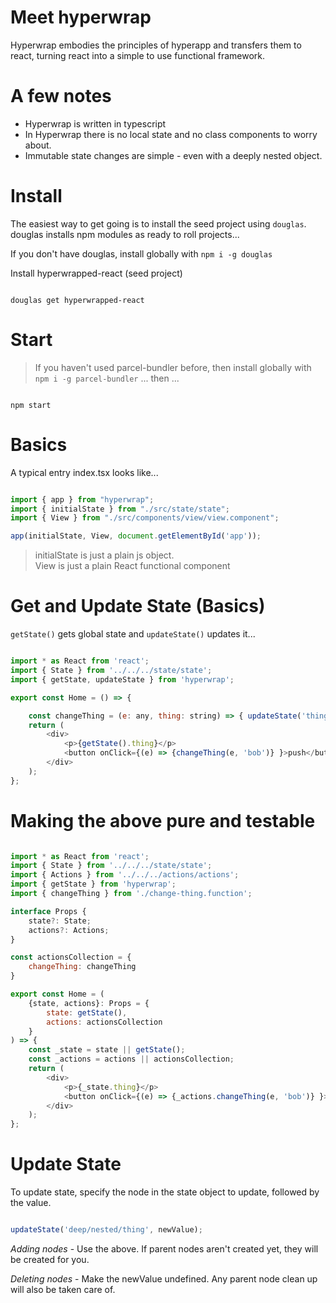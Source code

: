 # Meet hyperwrap

Hyperwrap embodies the principles of hyperapp and transfers them to react, turning react into a simple to use functional framework.

# A few notes

- Hyperwrap is written in typescript
- In Hyperwrap there is no local state and no class components to worry about.
- Immutable state changes are simple - even with a deeply nested object.

# Install

The easiest way to get going is to install the seed project using `douglas`.  
douglas installs npm modules as ready to roll projects...

If you don't have douglas, install globally with `npm i -g douglas`

Install hyperwrapped-react (seed project)

```

douglas get hyperwrapped-react

```

# Start

> If you haven't used parcel-bundler before, then install globally with `npm i -g parcel-bundler` ... then ...

```

npm start

```

# Basics

A typical entry index.tsx looks like...

```javascript

import { app } from "hyperwrap";
import { initialState } from "./src/state/state";
import { View } from "./src/components/view/view.component";

app(initialState, View, document.getElementById('app'));

```

> initialState is just a plain js object.  
> View is just a plain React functional component

# Get and Update State (Basics)

`getState()` gets global state and `updateState()` updates it...

```javascript

import * as React from 'react';
import { State } from '../../../state/state';
import { getState, updateState } from 'hyperwrap';

export const Home = () => {

    const changeThing = (e: any, thing: string) => { updateState('thing', thing); };
    return (
        <div>
            <p>{getState().thing}</p>
            <button onClick={(e) => {changeThing(e, 'bob')} }>push</button>
        </div>
    );
};

```

# Making the above pure and testable

```javascript

import * as React from 'react';
import { State } from '../../../state/state';
import { Actions } from '../../../actions/actions';
import { getState } from 'hyperwrap';
import { changeThing } from './change-thing.function';

interface Props {
    state?: State;
    actions?: Actions;
}

const actionsCollection = {
    changeThing: changeThing
}

export const Home = (
    {state, actions}: Props = {
        state: getState(),
        actions: actionsCollection
    }
) => {
    const _state = state || getState();
    const _actions = actions || actionsCollection;
    return (
        <div>
            <p>{_state.thing}</p>
            <button onClick={(e) => {_actions.changeThing(e, 'bob')} }>push</button>
        </div>
    );
};

```

# Update State

To update state, specify the node in the state object to update, followed by the value.

```javascript

updateState('deep/nested/thing', newValue);

```

*Adding nodes* - Use the above. If parent nodes aren't created yet, they will be created for you.

*Deleting nodes* - Make the newValue undefined. Any parent node clean up will also be taken care of.